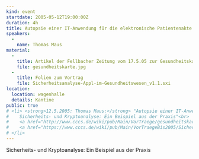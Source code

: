 ```yaml
---
kind: event
startdate: 2005-05-12T19:00:00Z
duration: 4h
title: Autopsie einer IT-Anwendung für die elektronische Patientenakte
speakers:
  -
    name: Thomas Maus
material:
  -
    title: Artikel der Fellbacher Zeitung vom 17.5.05 zur Gesundheitskarte
    file: gesundheitskarte.jpg
  -
    title: Folien zum Vortrag
    file: Sicherheitsanalyse-Appl-im-Gesundheitswesen_v1.1.sxi
location:
  location: wagenhalle
  details: Kantine
public: true
# <li> <strong>12.5.2005: Thomas Maus:</strong> "Autopsie einer IT-Anwendung für die elektronische Patientenakte -<br>
#    Sicherheits- und Kryptoanalyse: Ein Beispiel aus der Praxis"<br>
#    <a href="http://www.cccs.de/wiki/pub/Main/VorTraege/gesundheitskarte.jpg" target="_top">Artikel der Fellbacher Zeitung vom 17.5.05 zur Gesundheitskarte</a><br>
#    <a href="https://www.cccs.de/wiki/pub/Main/VorTraegeBis2005/Sicherheitsanalyse-Appl-im-Gesundheitswesen_v1.1.sxi" target="_top">Folien zum Vortrag</a>
# </li>
---
```

Sicherheits- und Kryptoanalyse: Ein Beispiel aus der Praxis
